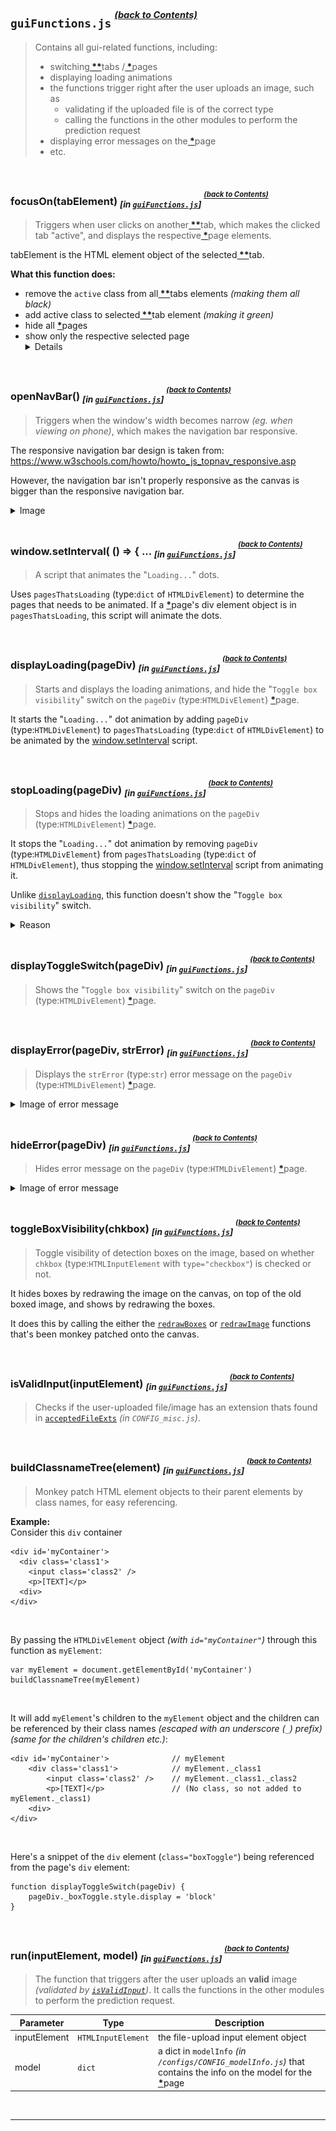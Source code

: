 ## `guiFunctions.js` <sup><sup>[_(back to Contents)_](#Table-of-Contents)</sup></sup>
> Contains all gui-related functions, including:
> - switching<a href='#glossary-tab'><b> **</b></a>tabs /<a href='#glossary-page'><b> *</b></a>pages
> - displaying loading animations
> - the functions trigger right after the user uploads an image, such as
>   - validating if the uploaded file is of the correct type
>   - calling the functions in the other modules to perform the prediction request
> - displaying error messages on the<a href='#glossary-page'><b> *</b></a>page
> - etc.

<br>

### focusOn(tabElement) <sub><i>[in <a href='#guifunctionsjs-back-to-contents'><code>guiFunctions.js</code></a>]</i></sub> <sup><sup>[_(back to Contents)_](#Table-of-Contents)</sup></sup>
> Triggers when user clicks on another<a href='#glossary-tab'><b> **</b></a>tab, which makes the clicked tab "active", and displays the respective<a href='#glossary-page'><b> *</b></a>page elements.

tabElement is the HTML element object of the selected<a href='#glossary-tab'><b> **</b></a>tab.

**What this function does:**

- remove the `active` class from all<a href='#glossary-tab'><b> **</b></a>tabs elements _(making them all black)_
- add active class to selected<a href='#glossary-tab'><b> **</b></a>tab element _(making it green)_
- hide all <a href='#glossary-page'><b> *</b></a>pages
- show only the respective selected page<details><summary>Details</summary><blockquote>If tab id is "tab-2", the function will find for the page with id "page-2"</blockquote></details>

<br>

### openNavBar() <sub><i>[in <a href='#guifunctionsjs-back-to-contents'><code>guiFunctions.js</code></a>]</i></sub> <sup><sup>[_(back to Contents)_](#Table-of-Contents)</sup></sup>
> Triggers when the window's width becomes narrow _(eg. when viewing on phone)_, which makes the navigation bar responsive.

The responsive navigation bar design is taken from: https://www.w3schools.com/howto/howto_js_topnav_responsive.asp

However, the navigation bar isn't properly responsive as the canvas is bigger than the responsive navigation bar. 

<details>
  <summary>Image</summary>
  <blockquote>
    <img src='readmeAssets/navigationbar_responsiveness.png' width='600'>
  </blockquote>
</details>

<br>

### window.setInterval( () => { ... <sub><i>[in <a href='#guifunctionsjs-back-to-contents'><code>guiFunctions.js</code></a>]</i></sub> <sup><sup>[_(back to Contents)_](#Table-of-Contents)</sup></sup>
> A script that animates the "`Loading...`" dots.

Uses `pagesThatsLoading` (type:`dict` of `HTMLDivElement`) to determine the pages that needs to be animated. If a <a href='#glossary-page'><b>*</b></a>page's div element object is in `pagesThatsLoading`, this script will animate the dots.

<br>

### displayLoading(pageDiv) <sub><i>[in <a href='#guifunctionsjs-back-to-contents'><code>guiFunctions.js</code></a>]</i></sub> <sup><sup>[_(back to Contents)_](#Table-of-Contents)</sup></sup>
> Starts and displays the loading animations, and hide the "`Toggle box visibility`" switch on the `pageDiv` (type:`HTMLDivElement`) <a href='#glossary-page'><b>*</b></a>page.

It starts the "`Loading...`" dot animation by adding `pageDiv` (type:`HTMLDivElement`) to `pagesThatsLoading` (type:`dict` of `HTMLDivElement`) to be animated by the [window.setInterval](#windowsetinterval-----in-guifunctionsjs-back-to-contents) script.

<br>

### stopLoading(pageDiv) <sub><i>[in <a href='#guifunctionsjs-back-to-contents'><code>guiFunctions.js</code></a>]</i></sub> <sup><sup>[_(back to Contents)_](#Table-of-Contents)</sup></sup>
> Stops and hides the loading animations on the `pageDiv` (type:`HTMLDivElement`) <a href='#glossary-page'><b>*</b></a>page.

It stops the "`Loading...`" dot animation by removing `pageDiv` (type:`HTMLDivElement`) from `pagesThatsLoading` (type:`dict` of `HTMLDivElement`), thus stopping the [window.setInterval](#windowsetinterval-----in-guifunctionsjs-back-to-contents) script from animating it.

Unlike [`displayLoading`](#displayloadingpagediv-in-guifunctionsjs-back-to-contents), this function doesn't show the "`Toggle box visibility`" switch. 

<details>
  <summary>Reason</summary>
  <blockquote>
    When an error occurs, the loading animations needs to be hidden, and replaced by the error message instead of the switch. 
    <br><br>
    So the hide-loading function and show-switch function needs to be seperated.
  </blockquote>
</details>

<br>

### displayToggleSwitch(pageDiv) <sub><i>[in <a href='#guifunctionsjs-back-to-contents'><code>guiFunctions.js</code></a>]</i></sub> <sup><sup>[_(back to Contents)_](#Table-of-Contents)</sup></sup>
> Shows the "`Toggle box visibility`" switch on the `pageDiv` (type:`HTMLDivElement`) <a href='#glossary-page'><b>*</b></a>page.

<br>

### displayError(pageDiv, strError) <sub><i>[in <a href='#guifunctionsjs-back-to-contents'><code>guiFunctions.js</code></a>]</i></sub> <sup><sup>[_(back to Contents)_](#Table-of-Contents)</sup></sup>
> Displays the `strError` (type:`str`) error message on the `pageDiv` (type:`HTMLDivElement`) <a href='#glossary-page'><b>*</b></a>page.

<details>
  <summary>Image of error message</summary>
  <blockquote>
    <img src='readmeAssets/error_message.png' width='500'>
  </blockquote>
</details>

<br>

### hideError(pageDiv) <sub><i>[in <a href='#guifunctionsjs-back-to-contents'><code>guiFunctions.js</code></a>]</i></sub> <sup><sup>[_(back to Contents)_](#Table-of-Contents)</sup></sup>
> Hides error message on the `pageDiv` (type:`HTMLDivElement`) <a href='#glossary-page'><b>*</b></a>page.

<details>
  <summary>Image of error message</summary>
  <blockquote>
    <img src='readmeAssets/error_message.png' width='500'>
  </blockquote>
</details>

<br>

### toggleBoxVisibility(chkbox) <sub><i>[in <a href='#guifunctionsjs-back-to-contents'><code>guiFunctions.js</code></a>]</i></sub> <sup><sup>[_(back to Contents)_](#Table-of-Contents)</sup></sup>
> Toggle visibility of detection boxes on the image, based on whether `chkbox` (type:`HTMLInputElement` with `type="checkbox"`) is checked or not.

It hides boxes by redrawing the image on the canvas, on top of the old boxed image, and shows by redrawing the boxes.

It does this by calling the either the [`redrawBoxes`](TODO) or [`redrawImage`](TODO) functions that's been monkey patched onto the canvas.

<br>

### isValidInput(inputElement) <sub><i>[in <a href='#guifunctionsjs-back-to-contents'><code>guiFunctions.js</code></a>]</i></sub> <sup><sup>[_(back to Contents)_](#Table-of-Contents)</sup></sup>
> Checks if the user-uploaded file/image has an extension thats found in [`acceptedFileExts`](TODO) _(in `CONFIG_misc.js`)_.

<br>

### buildClassnameTree(element) <sub><i>[in <a href='#guifunctionsjs-back-to-contents'><code>guiFunctions.js</code></a>]</i></sub> <sup><sup>[_(back to Contents)_](#Table-of-Contents)</sup></sup>
> Monkey patch HTML element objects to their parent elements by class names, for easy referencing.

**Example:**
<br>Consider this `div` container

```
<div id='myContainer'>
  <div class='class1'>
    <input class='class2' />
    <p>[TEXT]</p>
  <div>
</div>
```

<br>

By passing the `HTMLDivElement` object _(with `id="myContainer"`)_ through this function as `myElement`:

```
var myElement = document.getElementById('myContainer')
buildClassnameTree(myElement)
```

<br>

It will add `myElement`'s children to the `myElement` object
and the children can be referenced by their class names _(escaped with an underscore (`_`) prefix)_ _(same for the children's children etc.)_:

```
<div id='myContainer'>              // myElement
    <div class='class1'>            // myElement._class1
        <input class='class2' />    // myElement._class1._class2
        <p>[TEXT]</p>               // (No class, so not added to myElement._class1)
    <div>
</div>
```

<br>


Here's a snippet of the `div` element (`class="boxToggle"`) being referenced from the page's `div` element:
```
function displayToggleSwitch(pageDiv) {
    pageDiv._boxToggle.style.display = 'block'
}
```

<br>

### run(inputElement, model) <sub><i>[in <a href='#guifunctionsjs-back-to-contents'><code>guiFunctions.js</code></a>]</i></sub> <sup><sup>[_(back to Contents)_](#Table-of-Contents)</sup></sup>
> The function that triggers after the user uploads an **valid** image _(validated by [`isValidInput`](#isvalidinputinputelement-in-guifunctionsjs-back-to-contents))_. It calls the functions in the other modules to perform the prediction request.

Parameter|Type|Description
---|---|---
inputElement|`HTMLInputElement`|the file-upload input element object
model|`dict`|a dict in `modelInfo` _(in `/configs/CONFIG_modelInfo.js`)_ that contains the info on the model for the <a href='#glossary-page'><b>*</b></a>page

<br>
<hr>
<br>
